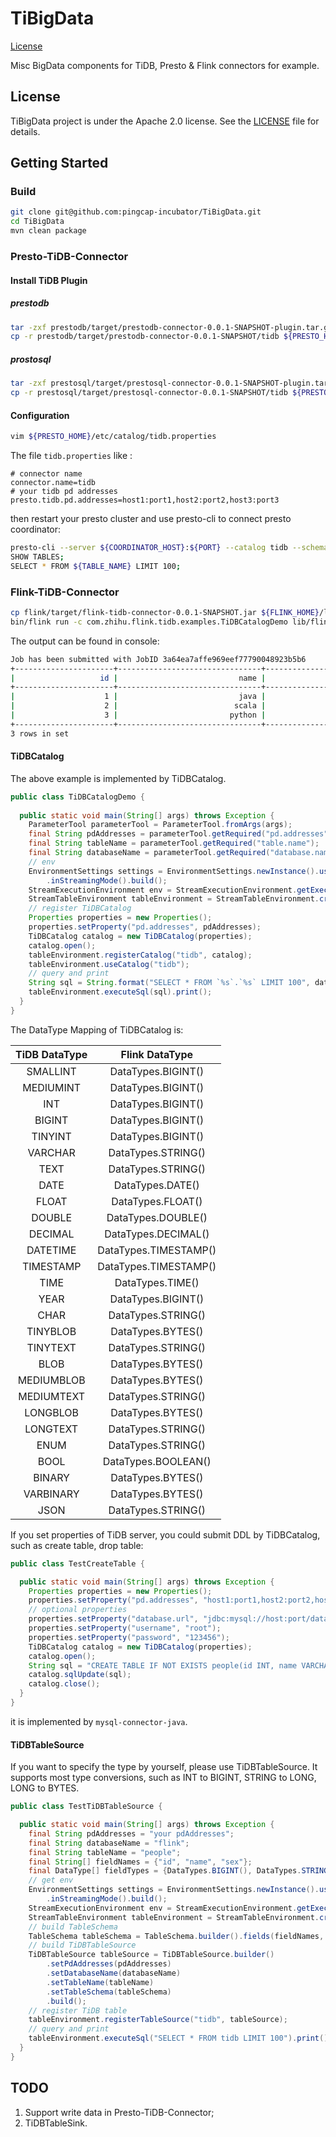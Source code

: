# TiBigData

[License](https://github.com/pingcap-incubator/TiBigData/blob/master/LICENSE)

Misc BigData components for TiDB, Presto & Flink connectors for example.

## License

TiBigData project is under the Apache 2.0 license. See the [LICENSE](./LICENSE) file for details.

## Getting Started

### Build

```bash
git clone git@github.com:pingcap-incubator/TiBigData.git
cd TiBigData
mvn clean package
```

### Presto-TiDB-Connector

#### Install TiDB Plugin

##### prestodb

```bash
tar -zxf prestodb/target/prestodb-connector-0.0.1-SNAPSHOT-plugin.tar.gz -C prestodb/target
cp -r prestodb/target/prestodb-connector-0.0.1-SNAPSHOT/tidb ${PRESTO_HOME}/plugin
```

##### prostosql

```bash
tar -zxf prestosql/target/prestosql-connector-0.0.1-SNAPSHOT-plugin.tar.gz -C prestosql/target
cp -r prestosql/target/prestosql-connector-0.0.1-SNAPSHOT/tidb ${PRESTO_HOME}/plugin
```

#### Configuration

```bash
vim ${PRESTO_HOME}/etc/catalog/tidb.properties
```

The file `tidb.properties` like :

```properties
# connector name
connector.name=tidb
# your tidb pd addresses
presto.tidb.pd.addresses=host1:port1,host2:port2,host3:port3
```

then restart your presto cluster and use presto-cli to connect presto coordinator:

```bash
presto-cli --server ${COORDINATOR_HOST}:${PORT} --catalog tidb --schema ${TIDB_DATABASE} --user ${USERNAME}
SHOW TABLES;
SELECT * FROM ${TABLE_NAME} LIMIT 100;
```

### Flink-TiDB-Connector

```bash
cp flink/target/flink-tidb-connector-0.0.1-SNAPSHOT.jar ${FLINK_HOME}/lib
bin/flink run -c com.zhihu.flink.tidb.examples.TiDBCatalogDemo lib/flink-tidb-connector-0.0.1-SNAPSHOT.jar --pd.addresses host1:port1,host2:port2,host3:port3 --database.name ${TIDB_DATABASE} --table.name ${TABLE_NAME}
```

The output can be found in console:

```bash
Job has been submitted with JobID 3a64ea7affe969eef77790048923b5b6
+----------------------+--------------------------------+--------------------------------+
|                   id |                           name |                            sex |
+----------------------+--------------------------------+--------------------------------+
|                    1 |                           java |                              1 |
|                    2 |                          scala |                              2 |
|                    3 |                         python |                              1 |
+----------------------+--------------------------------+--------------------------------+
3 rows in set
```



#### TiDBCatalog

The above example is implemented by TiDBCatalog.

```java
public class TiDBCatalogDemo {
  
  public static void main(String[] args) throws Exception {
    ParameterTool parameterTool = ParameterTool.fromArgs(args);
    final String pdAddresses = parameterTool.getRequired("pd.addresses");
    final String tableName = parameterTool.getRequired("table.name");
    final String databaseName = parameterTool.getRequired("database.name");
    // env
    EnvironmentSettings settings = EnvironmentSettings.newInstance().useBlinkPlanner()
        .inStreamingMode().build();
    StreamExecutionEnvironment env = StreamExecutionEnvironment.getExecutionEnvironment();
    StreamTableEnvironment tableEnvironment = StreamTableEnvironment.create(env, settings);
    // register TiDBCatalog
    Properties properties = new Properties();
    properties.setProperty("pd.addresses", pdAddresses);
    TiDBCatalog catalog = new TiDBCatalog(properties);
    catalog.open();
    tableEnvironment.registerCatalog("tidb", catalog);
    tableEnvironment.useCatalog("tidb");
    // query and print
    String sql = String.format("SELECT * FROM `%s`.`%s` LIMIT 100", databaseName, tableName);
    tableEnvironment.executeSql(sql).print();
  }
}
```

The DataType Mapping of TiDBCatalog  is:

| TiDB DataType |    Flink DataType     |
| :-----------: | :-------------------: |
|   SMALLINT    |  DataTypes.BIGINT()   |
|   MEDIUMINT   |  DataTypes.BIGINT()   |
|      INT      |  DataTypes.BIGINT()   |
|    BIGINT     |  DataTypes.BIGINT()   |
|    TINYINT    |  DataTypes.BIGINT()   |
|    VARCHAR    |  DataTypes.STRING()   |
|     TEXT      |  DataTypes.STRING()   |
|     DATE      |   DataTypes.DATE()    |
|     FLOAT     |   DataTypes.FLOAT()   |
|    DOUBLE     |  DataTypes.DOUBLE()   |
|    DECIMAL    |  DataTypes.DECIMAL()  |
|   DATETIME    | DataTypes.TIMESTAMP() |
|   TIMESTAMP   | DataTypes.TIMESTAMP() |
|     TIME      |   DataTypes.TIME()    |
|     YEAR      |  DataTypes.BIGINT()   |
|     CHAR      |  DataTypes.STRING()   |
|   TINYBLOB    |   DataTypes.BYTES()   |
|   TINYTEXT    |  DataTypes.STRING()   |
|     BLOB      |   DataTypes.BYTES()   |
|  MEDIUMBLOB   |   DataTypes.BYTES()   |
|  MEDIUMTEXT   |  DataTypes.STRING()   |
|   LONGBLOB    |   DataTypes.BYTES()   |
|   LONGTEXT    |  DataTypes.STRING()   |
|     ENUM      |  DataTypes.STRING()   |
|     BOOL      |  DataTypes.BOOLEAN()  |
|    BINARY     |   DataTypes.BYTES()   |
|   VARBINARY   |   DataTypes.BYTES()   |
|     JSON      |  DataTypes.STRING()   |

If you set properties of TiDB server, you could submit DDL  by TiDBCatalog, such as create table, drop table: 

```java
public class TestCreateTable {

  public static void main(String[] args) throws Exception {
    Properties properties = new Properties();
    properties.setProperty("pd.addresses", "host1:port1,host2:port2,host3:port3");
    // optional properties
    properties.setProperty("database.url", "jdbc:mysql://host:port/database");
    properties.setProperty("username", "root");
    properties.setProperty("password", "123456");
    TiDBCatalog catalog = new TiDBCatalog(properties);
    catalog.open();
    String sql = "CREATE TABLE IF NOT EXISTS people(id INT, name VARCHAR(255), sex ENUM('1','2'))";
    catalog.sqlUpdate(sql);
    catalog.close();
  }
}
```

it is implemented by `mysql-connector-java`.



 #### TiDBTableSource

If you want to specify the type by yourself, please use TiDBTableSource. It supports most type conversions, such as INT to BIGINT, STRING to LONG, LONG to BYTES.

```java
public class TestTiDBTableSource {

  public static void main(String[] args) throws Exception {
    final String pdAddresses = "your pdAddresses";
    final String databaseName = "flink";
    final String tableName = "people";
    final String[] fieldNames = {"id", "name", "sex"};
    final DataType[] fieldTypes = {DataTypes.BIGINT(), DataTypes.STRING(), DataTypes.STRING()};
    // get env
    EnvironmentSettings settings = EnvironmentSettings.newInstance().useBlinkPlanner()
        .inStreamingMode().build();
    StreamExecutionEnvironment env = StreamExecutionEnvironment.getExecutionEnvironment();
    StreamTableEnvironment tableEnvironment = StreamTableEnvironment.create(env, settings);
    // build TableSchema
    TableSchema tableSchema = TableSchema.builder().fields(fieldNames, fieldTypes).build();
    // build TiDBTableSource
    TiDBTableSource tableSource = TiDBTableSource.builder()
        .setPdAddresses(pdAddresses)
        .setDatabaseName(databaseName)
        .setTableName(tableName)
        .setTableSchema(tableSchema)
        .build();
    // register TiDB table
    tableEnvironment.registerTableSource("tidb", tableSource);
    // query and print
    tableEnvironment.executeSql("SELECT * FROM tidb LIMIT 100").print();
  }
}
```



## TODO

1. Support write data in Presto-TiDB-Connector;
2. TiDBTableSink.